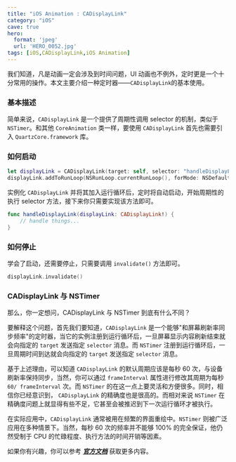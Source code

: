 ```yaml
---
title: "iOS Animation : CADisplayLink"
category: "iOS"
cave: true
hero:
  format: 'jpeg'
  url: 'HERO_0052.jpg'
tags: [iOS,CADisplayLink,iOS Animation]
---
```

我们知道，凡是动画一定会涉及到时间问题，UI 动画也不例外，定时更是一个十分常用的操作。本文主要介绍一种定时器——`CADisplayLink`的基本使用。

### 基本描述

简单来说，`CADisplayLink` 是一个提供了周期性调用 selector 的机制，类似于 `NSTimer`。和其他 `CoreAnimation` 类一样，要使用 `CADisplayLink` 首先也需要引入 `QuartzCore.framework` 库。

### 如何启动

```swift
let displayLink = CADisplayLink(target: self, selector: "handleDisplayLink:")
displayLink.addToRunLoop(NSRunLoop.currentRunLoop(), forMode: NSDefaultRunLoopMode)
```

实例化 `CADisplayLink` 并将其加入运行循环后，定时将自动启动，开始周期性的执行 selector 方法，接下来你只需要实现该方法即可。

```swift
func handleDisplayLink(displayLink: CADisplayLink!) {
	// handle things...
}
```


### 如何停止

学会了启动，还需要停止，只需要调用 `invalidate()` 方法即可。
```swift
displayLink.invalidate()
```


### CADisplayLink 与 NSTimer

那么，你一定想问，CADisplayLink 与 NSTimer 到底有什么不同？

要解释这个问题，首先我们要知道，`CADisplayLink` 是一个能够"和屏幕刷新率同步频率"的定时器，当它的实例注册到运行循环后，一旦屏幕显示内容刷新结束就会向指定的 `target` 发送指定 `selector` 消息。而 `NSTimer` 注册到运行循环后，一旦周期时间到达就会向指定的 `target` 发送指定 `selector` 消息。

基于上述理由，可以知道 `CADisplayLink` 的默认周期应该是每秒 60 次，与设备刷新率保持同步，当然，你可以通过 `frameInterval` 属性进行修改其周期为每秒 `60/ frameInterval` 次。而 `NSTimer` 的在这一点上要灵活和方便很多。同时，相信你已经意识到， `CADisplayLink` 的精确度也是很高的。而相对来说 `NSTimer` 在精确度问题上就显得有些不足，它甚至会被推迟到下一次运行循环才被执行。

在实际应用中，`CADisplayLink` 通常被用在频繁的界面重绘中。`NSTimer` 则被广泛应用在多种情景下。当然，每秒 60 次的频率并不能够 100% 的完全保证，他仍然受制于 CPU 的忙碌程度、执行方法的时间开销等因素。

如果你有兴趣，你可以参考 [***官方文档***](https://developer.apple.com/library/ios/documentation/QuartzCore/Reference/CADisplayLink_ClassRef/Reference/Reference.html#//apple_ref/doc/uid/TP40009031-CH1-DontLinkElementID_1) 获取更多内容。





